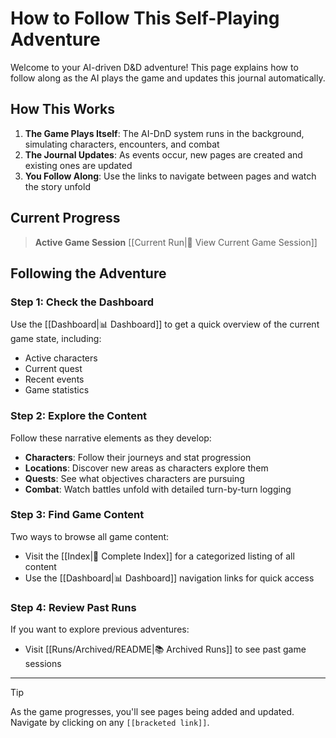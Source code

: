 # How to Follow This Self-Playing Adventure

Welcome to your AI-driven D&D adventure! This page explains how to follow along as the AI plays the game and updates this journal automatically.

## How This Works

1. **The Game Plays Itself**: The AI-DnD system runs in the background, simulating characters, encounters, and combat
2. **The Journal Updates**: As events occur, new pages are created and existing ones are updated
3. **You Follow Along**: Use the links to navigate between pages and watch the story unfold

## Current Progress

> **Active Game Session**
> [[Current Run|🎲 View Current Game Session]]

## Following the Adventure

### Step 1: Check the Dashboard
Use the [[Dashboard|📊 Dashboard]] to get a quick overview of the current game state, including:
- Active characters
- Current quest
- Recent events
- Game statistics

### Step 2: Explore the Content
Follow these narrative elements as they develop:
- **Characters**: Follow their journeys and stat progression
- **Locations**: Discover new areas as characters explore them
- **Quests**: See what objectives characters are pursuing
- **Combat**: Watch battles unfold with detailed turn-by-turn logging

### Step 3: Find Game Content
Two ways to browse all game content:
- Visit the [[Index|📑 Complete Index]] for a categorized listing of all content
- Use the [[Dashboard|📊 Dashboard]] navigation links for quick access

### Step 4: Review Past Runs
If you want to explore previous adventures:
- Visit [[Runs/Archived/README|📚 Archived Runs]] to see past game sessions

---

> [!TIP]
> As the game progresses, you'll see pages being added and updated. Navigate by clicking on any `[[bracketed link]]`.
